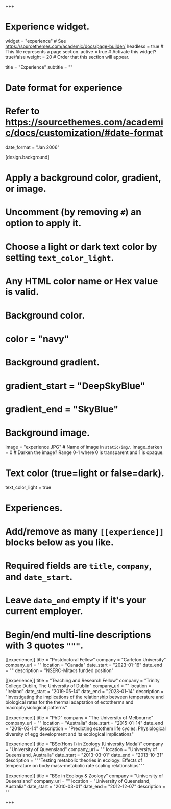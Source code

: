 +++
# Experience widget.
widget = "experience"  # See https://sourcethemes.com/academic/docs/page-builder/
headless = true  # This file represents a page section.
active = true  # Activate this widget? true/false
weight = 20  # Order that this section will appear.

title = "Experience"
subtitle = ""

# Date format for experience
#   Refer to https://sourcethemes.com/academic/docs/customization/#date-format
date_format = "Jan 2006"

[design.background]
  # Apply a background color, gradient, or image.
  #   Uncomment (by removing `#`) an option to apply it.
  #   Choose a light or dark text color by setting `text_color_light`.
  #   Any HTML color name or Hex value is valid.

  # Background color.
  # color = "navy"
  
  # Background gradient.
  # gradient_start = "DeepSkyBlue"
  # gradient_end = "SkyBlue"
  
  # Background image.
   image = "experience.JPG"  # Name of image in `static/img/`.
   image_darken = 0 # Darken the image? Range 0-1 where 0 is transparent and 1 is opaque.

  # Text color (true=light or false=dark).
   text_color_light = true  
   
# Experiences.
#   Add/remove as many `[[experience]]` blocks below as you like.
#   Required fields are `title`, `company`, and `date_start`.
#   Leave `date_end` empty if it's your current employer.
#   Begin/end multi-line descriptions with 3 quotes `"""`.


[[experience]]
  title = "Postdoctoral Fellow"
  company = "Carleton University"
  company_url = ""
  location = "Canada"
  date_start = "2023-01-16"
  date_end = ""
  description = "NSERC-Mitacs funded position"
  
[[experience]]
  title = "Teaching and Research Fellow"
  company = "Trinity College Dublin, The University of Dublin"
  company_url = ""
  location = "Ireland"
  date_start = "2019-05-14"
  date_end = "2023-01-14"
  description = "Investigating the implications of the relationship between temperature and biological rates for the thermal adaptation of ectotherms and macrophysiological patterns"

[[experience]]
  title = "PhD"
  company = "The University of Melbourne"
  company_url = ""
  location = "Australia"
  date_start = "2015-01-14"
  date_end = "2019-03-14"
  description = "Predicting ectothem life cycles: Physiological diversity of egg development and its ecological implications"

[[experience]]
  title = "BSc(Hons I) in Zoology (University Medal)"
  company = "University of Queensland"
  company_url = ""
  location = "University of Queensland, Australia"
  date_start = "2013-03-01"
  date_end = "2013-10-31"
  description = """Testing metabolic theories in ecology: Effects of temperature on body mass-metabolic rate scaling relationships"""

[[experience]]
  title = "BSc in Ecology & Zoology"
  company = "University of Queensland"
  company_url = ""
  location = "University of Queensland, Australia"
  date_start = "2010-03-01"
  date_end = "2012-12-07"
  description = ""

+++
